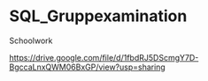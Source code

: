 # SQL_Gruppexamination
Schoolwork


https://drive.google.com/file/d/1fbdRJ5DScmgY7D-BgccaLnxQWM06BxGP/view?usp=sharing
